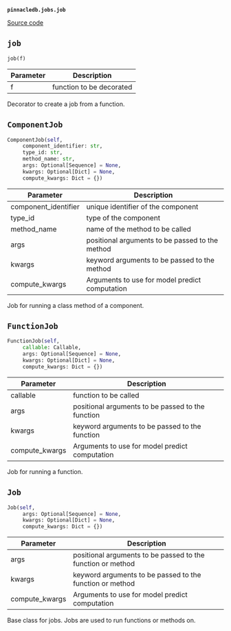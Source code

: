 **`pinnacledb.jobs.job`** 

[Source code](https://github.com/SuperDuperDB/pinnacledb/blob/main/pinnacledb/jobs/job.py)

## `job` 

```python
job(f)
```
| Parameter | Description |
|-----------|-------------|
| f | function to be decorated |

Decorator to create a job from a function.

## `ComponentJob` 

```python
ComponentJob(self,
     component_identifier: str,
     type_id: str,
     method_name: str,
     args: Optional[Sequence] = None,
     kwargs: Optional[Dict] = None,
     compute_kwargs: Dict = {})
```
| Parameter | Description |
|-----------|-------------|
| component_identifier | unique identifier of the component |
| type_id | type of the component |
| method_name | name of the method to be called |
| args | positional arguments to be passed to the method |
| kwargs | keyword arguments to be passed to the method |
| compute_kwargs | Arguments to use for model predict computation |

Job for running a class method of a component.

## `FunctionJob` 

```python
FunctionJob(self,
     callable: Callable,
     args: Optional[Sequence] = None,
     kwargs: Optional[Dict] = None,
     compute_kwargs: Dict = {})
```
| Parameter | Description |
|-----------|-------------|
| callable | function to be called |
| args | positional arguments to be passed to the function |
| kwargs | keyword arguments to be passed to the function |
| compute_kwargs | Arguments to use for model predict computation |

Job for running a function.

## `Job` 

```python
Job(self,
     args: Optional[Sequence] = None,
     kwargs: Optional[Dict] = None,
     compute_kwargs: Dict = {})
```
| Parameter | Description |
|-----------|-------------|
| args | positional arguments to be passed to the function or method |
| kwargs | keyword arguments to be passed to the function or method |
| compute_kwargs | Arguments to use for model predict computation |

Base class for jobs. Jobs are used to run functions or methods on.

